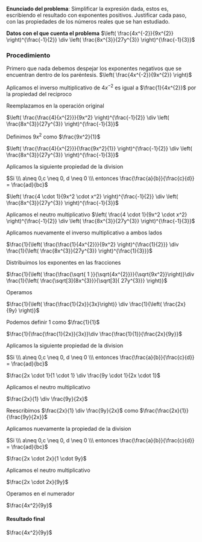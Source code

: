 
**Enunciado del problema**: Simplificar la expresión dada, estos es, escribiendo el resultado con exponentes positivos. Justificar cada paso, con las propiedades de los números reales que se han estudiado.

**Datos con el que cuenta el problema**
$\left( \frac{4x^{-2}}{9x^{2}} \right)^{\frac{-1}{2}} \div \left( \frac{8x^{3}}{27y^{3}} \right)^{\frac{-1}{3}}$


### Procedimiento

Primero que nada debemos despejar los exponentes negativos que se encuentran dentro de los paréntesis. $\left( \frac{4x^{-2}}{9x^{2}} \right)$

Aplicamos el inverso multiplicativo de $4x^{-2}$ es igual a $\frac{1}{4x^{2}}$ por la propiedad del reciproco

Reemplazamos en la operación original

$\left( \frac{\frac{4}{x^{2}}}{9x^2} \right)^{\frac{-1}{2}} \div \left( \frac{8x^{3}}{27y^{3}} \right)^{\frac{-1}{3}}$ 

Definimos $9x^2$ como $\frac{9x^2}{1}$

$\left( \frac{\frac{4}{x^{2}}}{\frac{9x^2}{1}} \right)^{\frac{-1}{2}} \div \left( \frac{8x^{3}}{27y^{3}} \right)^{\frac{-1}{3}}$ 

Aplicamos la siguiente propiedad de la division 

$Si \\\ a\neq 0,c \neq 0, d \neq 0 \\\ entonces \frac{\frac{a}{b}}{\frac{c}{d}} = \frac{ad}{bc}$

$\left( \frac{4 \cdot 1}{9x^2 \cdot x^2} \right)^{\frac{-1}{2}} \div \left( \frac{8x^{3}}{27y^{3}} \right)^{\frac{-1}{3}}$ 

Aplicamos el neutro multiplicativo
$\left( \frac{4 \cdot 1}{9x^2 \cdot x^2} \right)^{\frac{-1}{2}} \div \left( \frac{8x^{3}}{27y^{3}} \right)^{\frac{-1}{3}}$ 

Aplicamos nuevamente el inverso multiplicativo a ambos lados

$\frac{1}{\left( \frac{\frac{1}{4x^{2}}}{9x^2} \right)^{\frac{1}{2}}} \div \frac{1}{\left( \frac{8x^{3}}{27y^{3}} \right)^{\frac{1}{3}}}$ 

Distribuimos los exponentes en las fracciones 

$\frac{1}{\left( \frac{\frac{\sqrt{ 1 }}{\sqrt{4x^{2}}}}{\sqrt{9x^2}}\right)}\div \frac{1}{\left( \frac{\sqrt[3]{8x^{3}}}{\sqrt[3]{  27y^{3}}} \right)}$

Operamos

$\frac{1}{\left( \frac{\frac{1}{2x}}{3x}\right)} \div \frac{1}{\left( \frac{2x}{9y} \right)}$

Podemos definir 1 como  $\frac{1}{1}$

$\frac{1}{\frac{\frac{1}{2x}}{3x}}\div \frac{\frac{1}{1}}{\frac{2x}{9y}}$

Aplicamos la siguiente propiedad de la division 

$Si \\\ a\neq 0,c \neq 0, d \neq 0 \\\ entonces \frac{\frac{a}{b}}{\frac{c}{d}} = \frac{ad}{bc}$

$\frac{2x \cdot 1}{1 \cdot 1} \div \frac{9y \cdot 1}{2x \cdot 1}$

Aplicamos el neutro multiplicativo

$\frac{2x}{1} \div \frac{9y}{2x}$

Reescribimos $\frac{2x}{1} \div \frac{9y}{2x}$ como $\frac{\frac{2x}{1}}{\frac{9y}{2x}}$

Aplicamos nuevamente la propiedad de la division 

$Si \\\ a\neq 0,c \neq 0, d \neq 0 \\\ entonces \frac{\frac{a}{b}}{\frac{c}{d}} = \frac{ad}{bc}$

$\frac{2x \cdot 2x}{1 \cdot 9y}$

Aplicamos el neutro multiplicativo

$\frac{2x \cdot 2x}{9y}$

Operamos en el numerador

$\frac{4x^2}{9y}$

#### Resultado final 

$\frac{4x^2}{9y}$
